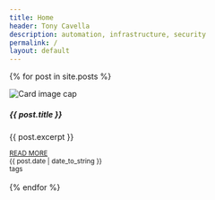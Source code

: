 ```yaml
---
title: Home
header: Tony Cavella
description: automation, infrastructure, security
permalink: /
layout: default
---
```

{% for post in site.posts %}
<div class="card w-100 shadow">
  <img class="card-img-top" src="{{ post.thumbnail }}" alt="Card image cap">
  <div class="card-body">
    <h5 class="card-title">{{ post.title }}</h5>
    <p class="card-text">{{ post.excerpt }}</p>
    <small><a href="{{ post.url }}" class="card-link text-secondary">READ MORE</a></small>
  </div>
  <div class="card-footer bg-light d-flex bd-highlight mb-3">
    <div class="me-auto p-2 bd-highlight"><small class="text-muted">{{ post.date | date_to_string }}</small></div>
    <div class="p-2 bd-highlight"><small class="text-muted">tags</small></div>
  </div>
</div>
<br>
{% endfor %}